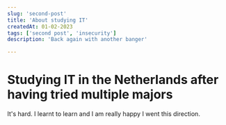 ```yaml
---
slug: 'second-post'
title: 'About studying IT'
createdAt: 01-02-2023
tags: ['second post', 'insecurity']
description: 'Back again with another banger'

--- 
```


# Studying IT in the Netherlands after having tried multiple majors

It's hard. I learnt to learn and I am really happy I went this direction.